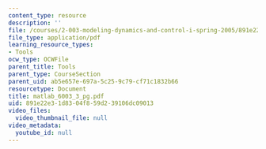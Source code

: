 ```yaml
---
content_type: resource
description: ''
file: /courses/2-003-modeling-dynamics-and-control-i-spring-2005/891e22e31d8304f859d239106dc09013_matlab_6003_3_pg.pdf
file_type: application/pdf
learning_resource_types:
- Tools
ocw_type: OCWFile
parent_title: Tools
parent_type: CourseSection
parent_uid: ab5e657e-697a-5c25-9c79-cf71c1832b66
resourcetype: Document
title: matlab_6003_3_pg.pdf
uid: 891e22e3-1d83-04f8-59d2-39106dc09013
video_files:
  video_thumbnail_file: null
video_metadata:
  youtube_id: null
---
```

